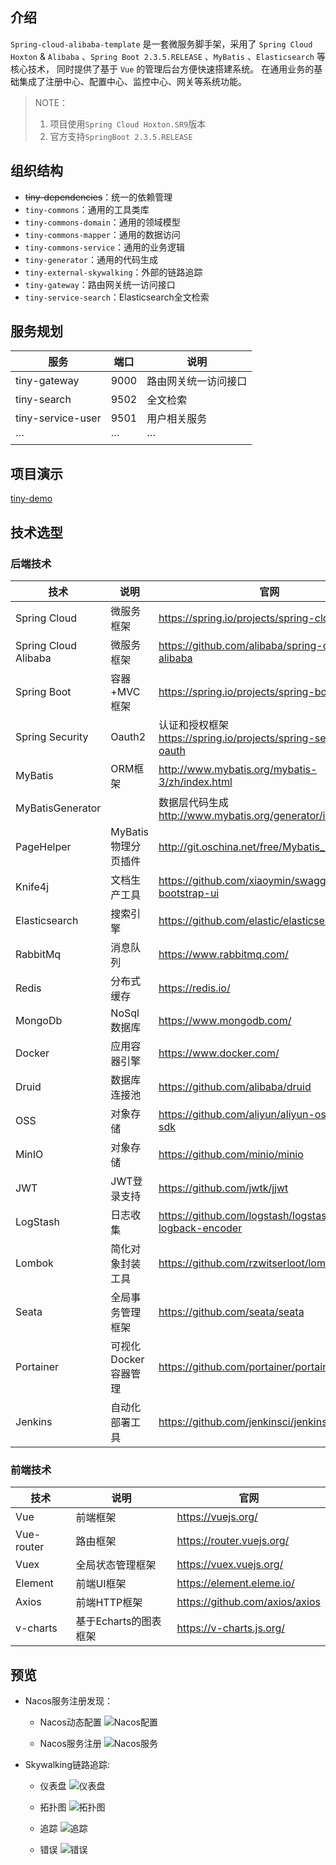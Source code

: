 ## 介绍

`Spring-cloud-alibaba-template` 是一套微服务脚手架，采用了 `Spring Cloud Hoxton` & `Alibaba` 
、`Spring Boot 2.3.5.RELEASE` 、`MyBatis`
、`Elasticsearch` 等核心技术， 同时提供了基于 `Vue` 的管理后台方便快速搭建系统。
在通用业务的基础集成了注册中心、配置中心、监控中心、网关等系统功能。

> NOTE：
> 1. 项目使用`Spring Cloud Hoxton.SR9`版本 
> 2. 官方支持`SpringBoot 2.3.5.RELEASE`

## 组织结构

- ~~tiny-dependencies~~：统一的依赖管理
- `tiny-commons`：通用的工具类库
- `tiny-commons-domain`：通用的领域模型
- `tiny-commons-mapper`：通用的数据访问
- `tiny-commons-service`：通用的业务逻辑
- `tiny-generator`：通用的代码生成
- `tiny-external-skywalking`：外部的链路追踪
- `tiny-gateway`：路由网关统一访问接口
- `tiny-service-search`：Elasticsearch全文检索

## 服务规划

|服务|端口|说明|
|---|---|---|
|tiny-gateway       |9000|路由网关统一访问接口|
|tiny-search        |9502|全文检索|
|tiny-service-user  |9501|用户相关服务|
|···|···|···|

## 项目演示

[tiny-demo](http://47.105.186.18)

## 技术选型

### 后端技术

|技术        | 说明          |官网|
|---|---|---|
|Spring Cloud|    微服务框架    |https://spring.io/projects/spring-cloud|
|Spring Cloud Alibaba|    微服务框架    |https://github.com/alibaba/spring-cloud-alibaba|
|Spring Boot    |容器+MVC框架    |https://spring.io/projects/spring-boot|
|Spring Security |Oauth2    |认证和授权框架    https://spring.io/projects/spring-security-oauth|
|MyBatis    |ORM框架    |http://www.mybatis.org/mybatis-3/zh/index.html|
|MyBatisGenerator|	|数据层代码生成    http://www.mybatis.org/generator/index.html|
|PageHelper    |MyBatis物理分页插件    |http://git.oschina.net/free/Mybatis_PageHelper|
|Knife4j    |文档生产工具    |https://github.com/xiaoymin/swagger-bootstrap-ui|
|Elasticsearch|    搜索引擎    |https://github.com/elastic/elasticsearch|
|RabbitMq    |消息队列    |https://www.rabbitmq.com/|
|Redis    |分布式缓存    |https://redis.io/|
|MongoDb|    NoSql数据库    |https://www.mongodb.com/|
|Docker    |应用容器引擎    |https://www.docker.com/|
|Druid    |数据库连接池    |https://github.com/alibaba/druid|
|OSS    |对象存储    |https://github.com/aliyun/aliyun-oss-java-sdk|
|MinIO    |对象存储    |https://github.com/minio/minio|
|JWT    |JWT登录支持    |https://github.com/jwtk/jjwt|
|LogStash    |日志收集    |https://github.com/logstash/logstash-logback-encoder|
|Lombok    |简化对象封装工具    |https://github.com/rzwitserloot/lombok|
|Seata    |全局事务管理框架    |https://github.com/seata/seata|
|Portainer    |可视化Docker容器管理    |https://github.com/portainer/portainer|
|Jenkins    |自动化部署工具    |https://github.com/jenkinsci/jenkins|

### 前端技术

|技术|说明|官网|
|---|---|---|
|Vue        |前端框架              |https://vuejs.org/|
|Vue-router |路由框架             |https://router.vuejs.org/|
|Vuex       |全局状态管理框架         |https://vuex.vuejs.org/|
|Element    |前端UI框架             |https://element.eleme.io/|
|Axios      |前端HTTP框架         |https://github.com/axios/axios|
|v-charts   |基于Echarts的图表框架 |https://v-charts.js.org/|

## 预览

- Nacos服务注册发现：

  - Nacos动态配置
  ![Nacos配置](doc/nacos-config.png)

  - Nacos服务注册
  ![Nacos服务](doc/nacos-server.png)

- Skywalking链路追踪:

  - 仪表盘
  ![仪表盘](./doc/skywalking.png)

  - 拓扑图
  ![拓扑图](./doc/skywalking2.png)
  
  - 追踪
  ![追踪](./doc/skywalking3.png)
    
  - 错误
  ![错误](./doc/skywalking-error.png)


